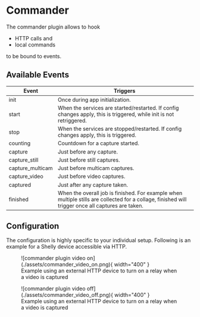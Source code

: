 # Commander

The commander plugin allows to hook

- HTTP calls and
- local commands

to be bound to events. 


## Available Events


| Event            | Triggers                                                                                                                                           |
|------------------|----------------------------------------------------------------------------------------------------------------------------------------------------|
| init             | Once during app initialization.                                                                                                                    |
| start            | When the services are started/restarted. If config changes apply, this is triggered, while init is not retriggered.                                |
| stop             | When the services are stopped/restarted. If config changes apply, this is triggered.                                                               |
| counting         | Countdown for a capture started.                                                                                                                   |
| capture          | Just before any capture.                                                                                                                           |
| capture_still    | Just before still captures.                                                                                                                        |
| capture_multicam | Just before multicam captures.                                                                                                                     |
| capture_video    | Just before video captures.                                                                                                                        |
| captured         | Just after any capture taken.                                                                                                                      |
| finished         | When the overall job is finished. For example when multiple stills are collected for a collage, finished will trigger once all captures are taken. |


## Configuration

The configuration is highly specific to your individual setup. Following is an example for a Shelly device accessible via HTTP.


<figure markdown>
  ![commander plugin video on](./assets/commander_video_on.png){ width="400" }
  <figcaption>Example using an external HTTP device to turn on a relay when a video is captured</figcaption>
</figure>

<figure markdown>
  ![commander plugin video off](./assets/commander_video_off.png){ width="400" }
  <figcaption>Example using an external HTTP device to turn on a relay when a video is captured</figcaption>
</figure>
